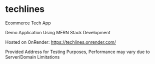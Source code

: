 # techlines

Ecommerce Tech App

Demo Application Using MERN Stack Development

Hosted on OnRender:
https://techlines.onrender.com/

Provided Address for Testing Purposes, Performance may vary due to Server/Domain Limitations
